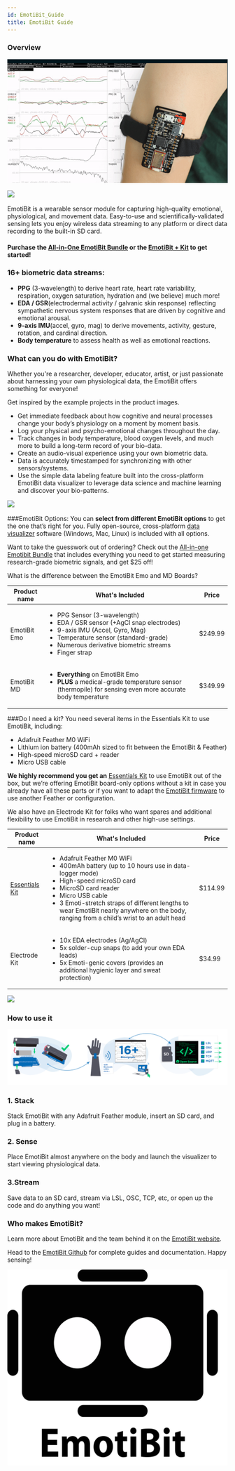 ```yaml
---
id: EmotiBit_Guide
title: EmotiBit Guide
---
```

### Overview

![EmotiBit](../../assets/ThirdPartyImages/Emotibit.png)

![](https://media.giphy.com/media/Ff3juECW18Yg7gI7y0/giphy.gif)

EmotiBit is a wearable sensor module for capturing high-quality emotional, physiological, and movement data. Easy-to-use and scientifically-validated sensing lets you enjoy wireless data streaming to any platform or direct data recording to the built-in SD card.

#### Purchase the [All-in-One EmotiBit Bundle](https://shop.openbci.com/collections/frontpage/products/all-in-one-emotibit-bundle) or the [EmotiBit + Kit](https://shop.openbci.com/collections/frontpage/products/emotibit) to get started!


### 16+ biometric data streams: 
* **PPG** (3-wavelength) to derive heart rate, heart rate variability, respiration, oxygen saturation, hydration and (we believe) much more!
* **EDA / GSR**(electrodermal activity / galvanic skin response) reflecting sympathetic nervous system responses that are driven by cognitive and emotional arousal.
* **9-axis IMU**(accel, gyro, mag) to derive movements, activity, gesture, rotation, and cardinal direction.
* **Body temperature** to assess health as well as emotional reactions.

### What can you do with EmotiBit?
Whether you're a researcher, developer, educator, artist, or just passionate about harnessing your own physiological data, the EmotiBit offers something for everyone! 

Get inspired by the example projects in the product images.

* Get immediate feedback about how cognitive and neural processes change your body’s physiology on a moment by moment basis.
* Log your physical and psycho-emotional changes throughout the day.
* Track changes in body temperature, blood oxygen levels, and much more to build a long-term record of your bio-data.
* Create an audio-visual experience using your own biometric data. 
* Data is accurately timestamped for synchronizing with other sensors/systems.
* Use the simple data labeling feature built into the cross-platform EmotiBit data visualizer to leverage data science and machine learning and discover your bio-patterns.

![](https://cdn.shopify.com/s/files/1/0613/9353/files/EmotiBit_a_la_carte_01_480x480.jpg?v=1643667558)

###EmotiBit Options: 
You can **select from different EmotiBit options** to get the one that’s right for you. Fully open-source, cross-platform [data visualizer](https://github.com/EmotiBit/ofxEmotiBit/releases) software (Windows, Mac, Linux) is included with all options.


Want to take the guesswork out of ordering? Check out the [All-in-one Emotibit Bundle](https://shop.openbci.com/products/all-in-one-emotibit-bundle?variant=39871467782302) that includes everything you need to get started measuring research-grade biometric signals, and get $25 off! 

What is the difference between the EmotiBit Emo and MD Boards?

| Product name      | What's Included | Price   |
| ---        |    ----   |          --- |
| EmotiBit Emo            | <ul><li>PPG Sensor (3-wavelength) </li><li>EDA / GSR sensor (+AgCl snap electrodes)</li><li>9-axis IMU (Accel, Gyro, Mag)</li><li>Temperature sensor (standard-grade)</li><li>Numerous derivative biometric streams</li><li>Finger strap       | $249.99   |
| EmotiBit MD   |  <ul><li>**Everything** on EmotiBit Emo</li><li>**PLUS** a medical-grade temperature sensor (thermopile) for sensing even more accurate body temperature        | $349.99      |

###Do I need a kit?
You need several items in the Essentials Kit to use EmotiBit, including:

* Adafruit Feather M0 WiFi
* Lithium ion battery (400mAh sized to fit between the EmotiBit & Feather)
* High-speed microSD card + reader
* Micro USB cable

**We highly recommend you get an** [Essentials Kit](https://shop.openbci.com/collections/frontpage/products/emotibit-essentials-kit?variant=42366414749936) to use EmotiBit out of the box, but we’re offering EmotiBit board-only options without a kit in case you already have all these parts or if you want to adapt the [EmotiBit firmware](https://github.com/EmotiBit/EmotiBit_FeatherWing) to use another Feather or configuration.

We also have an Electrode Kit for folks who want spares and additional flexibility to use EmotiBit in research and other high-use settings.

| Product name      | What's Included | Price   |
| ---        |    ----   |          --- |
| [Essentials Kit](https://shop.openbci.com/collections/frontpage/products/emotibit-essentials-kit?variant=42366414749936)          | <ul><li>Adafruit Feather M0 WiFi </li><li>400mAh battery (up to 10 hours use in data-logger mode)</li><li>High-speed microSD card</li><li>MicroSD card reader</li><li>Micro USB cable</li><li>3 Emoti-stretch straps of different lengths to wear EmotiBit nearly anywhere on the body, ranging from a child’s wrist to an adult head     | $114.99  |
| Electrode Kit  |  <ul><li>10x EDA electrodes (Ag/AgCl)</li><li>5x solder-cup snaps (to add your own EDA leads)   </li><li>5x Emoti-genic covers (provides an additional hygienic layer and sweat protection)     |$34.99    |

![](https://media1.giphy.com/media/lKcSrcr58hch9ZieE1/giphy.gif?cid=790b7611dd919598cee4b4b51d2094e000cd6b94b7aa740f&rid=giphy.gif&ct=g)

### How to use it

![EmotiBit_setup](../../assets/ThirdPartyImages/Emotibit_setup.PNG)

### 1. Stack

Stack EmotiBit with any Adafruit Feather module, insert an SD card, and plug in a battery.

### 2. Sense

Place EmotiBit almost anywhere on the body and launch the visualizer to start viewing physiological data.

### 3.Stream

Save data to an SD card, stream via LSL, OSC, TCP, etc, or open up the code and do anything you want!


### Who makes EmotiBit?
Learn more about EmotiBit and the team behind it on the [EmotiBit website](https://www.emotibit.com). 

Head to the [EmotiBit Github](https://github.com/EmotiBit) for complete guides and documentation.
Happy sensing!

![EmotiBot](../../assets/ThirdPartyImages/EmotiBot.png)

